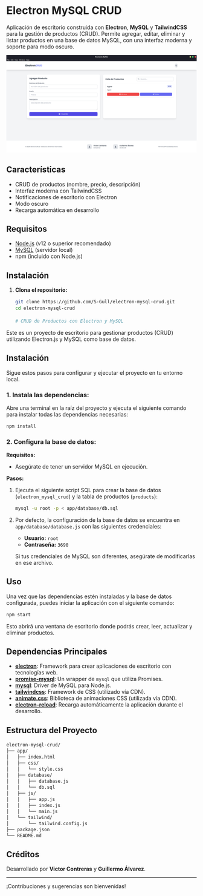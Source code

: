# Electron MySQL CRUD

Aplicación de escritorio construida con **Electron**, **MySQL** y **TailwindCSS** para la gestión de productos (CRUD). Permite agregar, editar, eliminar y listar productos en una base de datos MySQL, con una interfaz moderna y soporte para modo oscuro.

![CRUD EN ELECTRONJS](./app/img/CrudElectron.png)

## Características

- CRUD de productos (nombre, precio, descripción)
- Interfaz moderna con TailwindCSS 
- Notificaciones de escritorio con Electron
- Modo oscuro
- Recarga automática en desarrollo

## Requisitos

- [Node.js](https://nodejs.org/) (v12 o superior recomendado)
- [MySQL](https://www.mysql.com/) (servidor local)
- npm (incluido con Node.js)

## Instalación

1. **Clona el repositorio:**
   ```sh
   git clone https://github.com/S-Gull/electron-mysql-crud.git
   cd electron-mysql-crud

   # CRUD de Productos con Electron y MySQL

Este es un proyecto de escritorio para gestionar productos (CRUD) utilizando Electron.js y MySQL como base de datos.

## Instalación

Sigue estos pasos para configurar y ejecutar el proyecto en tu entorno local.

### 1. Instala las dependencias:

Abre una terminal en la raíz del proyecto y ejecuta el siguiente comando para instalar todas las dependencias necesarias:

```bash
npm install
```

### 2. Configura la base de datos:

**Requisitos:**
* Asegúrate de tener un servidor MySQL en ejecución.

**Pasos:**
1.  Ejecuta el siguiente script SQL para crear la base de datos (`electron_mysql_crud`) y la tabla de productos (`products`):

    ```bash
    mysql -u root -p < app/database/db.sql
    ```

2.  Por defecto, la configuración de la base de datos se encuentra en `app/database/database.js` con las siguientes credenciales:
    * **Usuario:** `root`
    * **Contraseña:** `3690`

    Si tus credenciales de MySQL son diferentes, asegúrate de modificarlas en ese archivo.

## Uso

Una vez que las dependencias estén instaladas y la base de datos configurada, puedes iniciar la aplicación con el siguiente comando:

```bash
npm start
```

Esto abrirá una ventana de escritorio donde podrás crear, leer, actualizar y eliminar productos.

## Dependencias Principales

* [**electron**](https://www.electronjs.org/): Framework para crear aplicaciones de escritorio con tecnologías web.
* [**promise-mysql**](https://www.npmjs.com/package/promise-mysql): Un wrapper de `mysql` que utiliza Promises.
* [**mysql**](https://www.npmjs.com/package/mysql): Driver de MySQL para Node.js.
* [**tailwindcss**](https://tailwindcss.com/): Framework de CSS (utilizado vía CDN).
* [**animate.css**](https://animate.style/): Biblioteca de animaciones CSS (utilizada vía CDN).
* [**electron-reload**](https://www.npmjs.com/package/electron-reload): Recarga automáticamente la aplicación durante el desarrollo.

## Estructura del Proyecto

```
electron-mysql-crud/
├── app/
│   ├── index.html
│   ├── css/
│   │   └── style.css
│   ├── database/
│   │   ├── database.js
│   │   └── db.sql
│   ├── js/
│   │   ├── app.js
│   │   ├── index.js
│   │   └── main.js
│   └── tailwind/
│       └── tailwind.config.js
├── package.json
└── README.md
```

## Créditos

Desarrollado por **Victor Contreras** y **Guillermo Álvarez**.

---

¡Contribuciones y sugerencias son bienvenidas!
